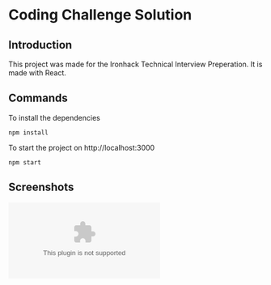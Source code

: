# Coding Challenge Solution

## Introduction

This project was made for the Ironhack Technical Interview Preperation. It is made with React.

## Commands

To install the dependencies
```
npm install
```

To start the project on http://localhost:3000
```
npm start
```

## Screenshots

![](www.theurl.com)